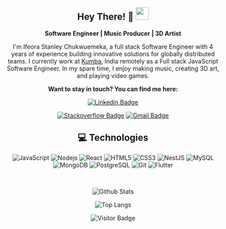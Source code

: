 <div align="center">

## Hey There! 🧡 <img src="https://raw.githubusercontent.com/aemmadi/aemmadi/master/wave.gif" width="30px">

**Software Engineer | Music Producer | 3D Artist**

I'm Ifeora Stanley Chukwuemeka, a full stack Software Engineer with 4 years of experience building innovative solutions for globally distributed teams. I currently work at [Kumba](https://www.meetkumba.com/), India remotely as a Full stack JavaScript Software Engineer. In my spare time, I enjoy making music, creating 3D art, and playing video games.

**Want to stay in touch? You can find me here:**

[![Linkedin Badge](https://img.shields.io/badge/-chukwuemeka-blue?style=flat-square&logo=Linkedin&logoColor=white&link=https://www.linkedin.com/in/chukwuemeka-ifeora/)](https://www.linkedin.com/in/chukwuemeka-ifeora/)


[![Stackoverflow Badge](https://img.shields.io/badge/-chukwuemeka-0B3C49?style=flat-square&labelColor=black&color=black&logo=Stackoverflow&link=https://stackoverflow.com/users/10262515/emyboy)](https://stackoverflow.com/users/10262515/emyboy)
[![Gmail Badge](https://img.shields.io/badge/-victor.onwuzor@gmail.com-c14438?style=flat-square&logo=Gmail&logoColor=white&link=mailto:chukwuemekaifeora@gmail.com)](chukwuemekaifeora@gmail.com)


## 💻 Technologies

![JavaScript](https://img.shields.io/badge/-JavaScript-black?style=flat-square&logo=javascript)
![Nodejs](https://img.shields.io/badge/-Nodejs-black?style=flat-square&logo=Node.js)
![React](https://img.shields.io/badge/-React-black?style=flat-square&logo=react)
![HTML5](https://img.shields.io/badge/-HTML5-E34F26?style=flat-square&logo=html5&logoColor=white)
![CSS3](https://img.shields.io/badge/-CSS3-1572B6?style=flat-square&logo=css3)
![NestJS](https://img.shields.io/badge/-NestJS-E0234E?style=flat-square&logo=nestjs)
![MySQL](https://img.shields.io/badge/-MySQL-black?style=flat-square&logo=mysql)
![MongoDB](https://img.shields.io/badge/-MongoDB-black?style=flat-square&logo=mongodb)
![PostgreSQL](https://img.shields.io/badge/-PostgreSQL-336791?style=flat-square&logo=postgresql)
![Git](https://img.shields.io/badge/-Git-black?style=flat-square&logo=git)
![Flutter](https://img.shields.io/badge/-Flutter-black?style=flat-square&logo=git)

<br>

![Github Stats](https://github-readme-stats.vercel.app/api?username=emyboy&show_icons=true&count_private=true)

![Top Langs](https://github-readme-stats.vercel.app/api/top-langs/?username=emyboy&layout=compact)

![Visitor Badge](https://visitor-badge.laobi.icu/badge?page_id=emyboy)

</div>
